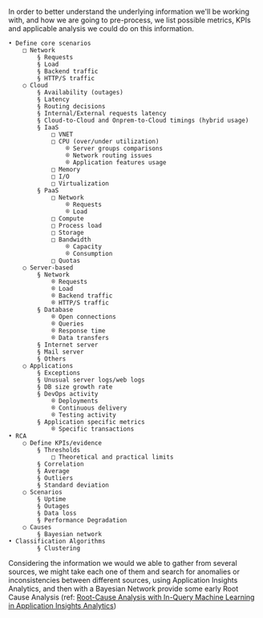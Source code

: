 In order to better understand the underlying information we'll be working with, and how we are going to pre-process, we list possible metrics, KPIs and applicable analysis we could do on this information.

	• Define core scenarios
		□ Network
			§ Requests
			§ Load
			§ Backend traffic
			§ HTTP/S traffic
		○ Cloud
			§ Availability (outages)
			§ Latency
			§ Routing decisions
			§ Internal/External requests latency
			§ Cloud-to-Cloud and Onprem-to-Cloud timings (hybrid usage)
			§ IaaS
				□ VNET
				□ CPU (over/under utilization)
					® Server groups comparisons
					® Network routing issues
					® Application features usage
				□ Memory
				□ I/O
				□ Virtualization
			§ PaaS
				□ Network
					® Requests
					® Load
				□ Compute
				□ Process load
				□ Storage
				□ Bandwidth
					® Capacity
					® Consumption
				□ Quotas
		○ Server-based
			§ Network
				® Requests
				® Load
				® Backend traffic
				® HTTP/S traffic
			§ Database
				® Open connections
				® Queries
				® Response time
				® Data transfers
			§ Internet server
			§ Mail server
			§ Others
		○ Applications
			§ Exceptions
			§ Unusual server logs/web logs
			§ DB size growth rate
			§ DevOps activity
				® Deployments
				® Continuous delivery
				® Testing activity
			§ Application specific metrics
				® Specific transactions
	• RCA
		○ Define KPIs/evidence
			§ Thresholds
				□ Theoretical and practical limits
			§ Correlation
			§ Average
			§ Outliers
			§ Standard deviation
		○ Scenarios
			§ Uptime
			§ Outages
			§ Data loss
			§ Performance Degradation
		○ Causes
			§ Bayesian network
	• Classification Algorithms
	        § Clustering

Considering the information we would we able to gather from several sources, we might take each one of them and search for anomalies or inconsistencies between different sources, using Application Insights Analytics, and then with a Bayesian Network provide some early Root Cause Analysis (ref: [Root-Cause Analysis with In-Query Machine Learning in Application Insights Analytics](https://azure.microsoft.com/en-us/blog/root-cause-analysis-with-in-query-machine-learning-in-application-insights-analytics/))
